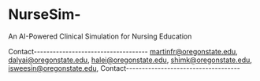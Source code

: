 # NurseSim-
 An AI-Powered Clinical Simulation for Nursing Education

Contact------------------------------------
martinfr@oregonstate.edu, 
dalyai@oregonstate.edu, 
halei@oregonstate.edu, 
shimk@oregonstate.edu, 
isweesin@oregonstate.edu,
Contact------------------------------------
